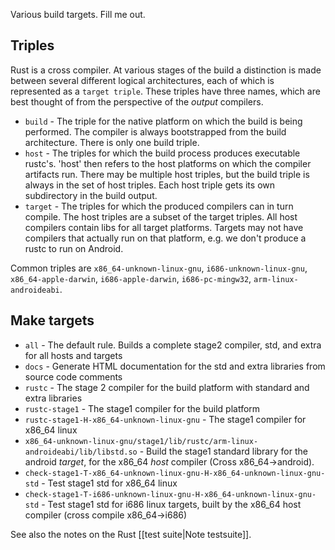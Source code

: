 Various build targets. Fill me out.

## Triples

Rust is a cross compiler. At various stages of the build a distinction is made between several different logical architectures, each of which is represented as a `target triple`. These triples have three names, which are best thought of from the perspective of the *output* compilers.

* `build` - The triple for the native platform on which the build is being performed. The compiler is always bootstrapped from the build architecture. There is only one build triple.
* `host` - The triples for which the build process produces executable rustc's. 'host' then refers to the host platforms on which the compiler artifacts run. There may be multiple host triples, but the build triple is always in the set of host triples. Each host triple gets its own subdirectory in the build output.
* `target` - The triples for which the produced compilers can in turn compile. The host triples are a subset of the target triples. All host compilers contain libs for all target platforms. Targets may not have compilers that actually run on that platform, e.g. we don't produce a rustc to run on Android.

Common triples are `x86_64-unknown-linux-gnu`, `i686-unknown-linux-gnu`, `x86_64-apple-darwin`, `i686-apple-darwin`, `i686-pc-mingw32`, `arm-linux-androideabi`.

## Make targets

* `all` - The default rule. Builds a complete stage2 compiler, std, and extra for all hosts and targets
* `docs` - Generate HTML documentation for the std and extra libraries from source code comments
* `rustc` - The stage 2 compiler for the build platform with standard and extra libraries
* `rustc-stage1` - The stage1 compiler for the build platform
* `rustc-stage1-H-x86_64-unknown-linux-gnu` - The stage1 compiler for x86_64 linux
* `x86_64-unknown-linux-gnu/stage1/lib/rustc/arm-linux-androideabi/lib/libstd.so` - Build the stage1 standard library for the android *target*, for the x86_64 *host* compiler (Cross x86_64->android).
* `check-stage1-T-x86_64-unknown-linux-gnu-H-x86_64-unknown-linux-gnu-std` - Test stage1 std for x86_64 linux
* `check-stage1-T-i686-unknown-linux-gnu-H-x86_64-unknown-linux-gnu-std` - Test stage1 std for i686 linux targets, built by the x86_64 host compiler (cross compile x86_64->i686)

See also the notes on the Rust [[test suite|Note testsuite]].